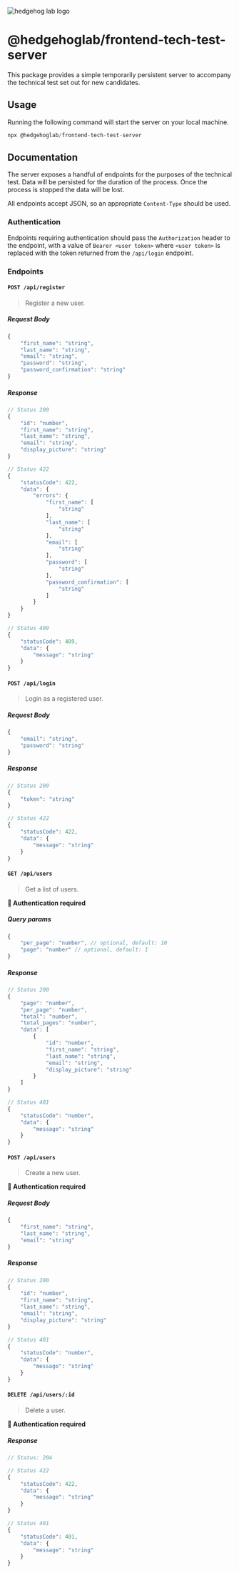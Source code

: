 ![hedgehog lab logo](./assets/images/hhl-logo-dark.png)

# @hedgehoglab/frontend-tech-test-server

This package provides a simple temporarily persistent server to accompany the technical test set out for new candidates.

## Usage

Running the following command will start the server on your local machine.

```js
npx @hedgehoglab/frontend-tech-test-server
```

## Documentation

The server exposes a handful of endpoints for the purposes of the technical test. Data will be persisted for the duration of the process. Once the process is stopped the data will be lost.

All endpoints accept JSON, so an appropriate `Content-Type` should be used.

### Authentication

Endpoints requiring authentication should pass the `Authorization` header to the endpoint, with a value of `Bearer <user token>` where `<user token>` is replaced with the token returned from the `/api/login` endpoint.

### Endpoints

#### `POST /api/register`

> Register a new user.

##### Request Body

```js
{
    "first_name": "string",
    "last_name": "string",
    "email": "string",
    "password": "string",
    "password_confirmation": "string"
}
```

##### Response

```js
// Status 200
{
    "id": "number",
    "first_name": "string",
    "last_name": "string",
    "email": "string",
    "display_picture": "string"
}
```

```js
// Status 422
{
    "statusCode": 422,
    "data": {
        "errors": {
            "first_name": [
                "string"
            ],
            "last_name": [
                "string"
            ],
            "email": [
                "string"
            ],
            "password": [
                "string"
            ],
            "password_confirmation": [
                "string"
            ]
        }
    }
}
```

```js
// Status 409
{
    "statusCode": 409,
    "data": {
        "message": "string"
    }
}
```

#### `POST /api/login`

> Login as a registered user.

##### Request Body

```js
{
    "email": "string",
    "password": "string"
}
```

##### Response

```js
// Status 200
{
    "token": "string"
}
```

```js
// Status 422
{
    "statusCode": 422,
    "data": {
        "message": "string"
    }
}
```

#### `GET /api/users`

> Get a list of users.
 
**🔐 Authentication required**

##### Query params

```js
{
    "per_page": "number", // optional, default: 10
    "page": "number" // optional, default: 1
}
```

##### Response

```js
// Status 200
{
    "page": "number",
    "per_page": "number",
    "total": "number",
    "total_pages": "number",
    "data": [
        {
            "id": "number",
            "first_name": "string",
            "last_name": "string",
            "email": "string",
            "display_picture": "string"
        }
    ]
}
```

```js
// Status 401
{
    "statusCode": "number",
    "data": {
        "message": "string"
    }
}
```

#### `POST /api/users`

> Create a new user.

**🔐 Authentication required**

##### Request Body

```js
{
    "first_name": "string",
    "last_name": "string",
    "email": "string"
}
```

##### Response

```js
// Status 200
{
    "id": "number",
    "first_name": "string",
    "last_name": "string",
    "email": "string",
    "display_picture": "string"
}
```

```js
// Status 401
{
    "statusCode": "number",
    "data": {
        "message": "string"
    }
}
```

#### `DELETE /api/users/:id`

> Delete a user.

**🔐 Authentication required**

##### Response

```js
// Status: 204
```

```js
// Status 422
{
    "statusCode": 422,
    "data": {
        "message": "string"
    }
}
```

```js
// Status 401
{
    "statusCode": 401,
    "data": {
        "message": "string"
    }
}
```
